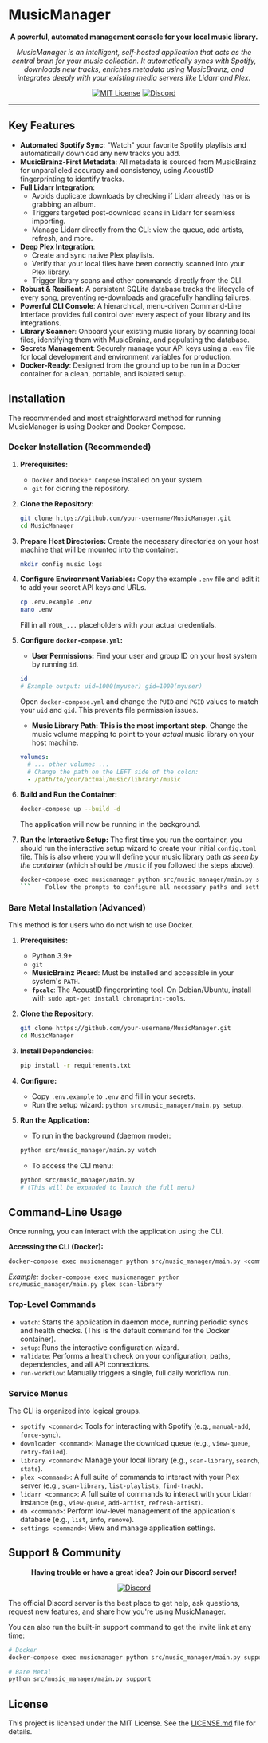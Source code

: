 # MusicManager

<div align="center">

**A powerful, automated management console for your local music library.**

*MusicManager is an intelligent, self-hosted application that acts as the central brain for your music collection. It automatically syncs with Spotify, downloads new tracks, enriches metadata using MusicBrainz, and integrates deeply with your existing media servers like Lidarr and Plex.*

[![MIT License](https://img.shields.io/badge/License-MIT-green.svg?style=for-the-badge)](LICENSE.md)
[![Discord](https://img.shields.io/discord/1431128260271673386?label=Community&logo=discord&style=for-the-badge)](https://discord.gg/xYPq5dYZnC)

</div>

---

## Key Features

*   **Automated Spotify Sync**: "Watch" your favorite Spotify playlists and automatically download any new tracks you add.
*   **MusicBrainz-First Metadata**: All metadata is sourced from MusicBrainz for unparalleled accuracy and consistency, using AcoustID fingerprinting to identify tracks.
*   **Full Lidarr Integration**:
    *   Avoids duplicate downloads by checking if Lidarr already has or is grabbing an album.
    *   Triggers targeted post-download scans in Lidarr for seamless importing.
    *   Manage Lidarr directly from the CLI: view the queue, add artists, refresh, and more.
*   **Deep Plex Integration**:
    *   Create and sync native Plex playlists.
    *   Verify that your local files have been correctly scanned into your Plex library.
    *   Trigger library scans and other commands directly from the CLI.
*   **Robust & Resilient**: A persistent SQLite database tracks the lifecycle of every song, preventing re-downloads and gracefully handling failures.
*   **Powerful CLI Console**: A hierarchical, menu-driven Command-Line Interface provides full control over every aspect of your library and its integrations.
*   **Library Scanner**: Onboard your existing music library by scanning local files, identifying them with MusicBrainz, and populating the database.
*   **Secrets Management**: Securely manage your API keys using a `.env` file for local development and environment variables for production.
*   **Docker-Ready**: Designed from the ground up to be run in a Docker container for a clean, portable, and isolated setup.

## Installation

The recommended and most straightforward method for running MusicManager is using Docker and Docker Compose.

### Docker Installation (Recommended)

1.  **Prerequisites:**
    *   `Docker` and `Docker Compose` installed on your system.
    *   `git` for cloning the repository.

2.  **Clone the Repository:**
    ```bash
    git clone https://github.com/your-username/MusicManager.git
    cd MusicManager
    ```

3.  **Prepare Host Directories:**
    Create the necessary directories on your host machine that will be mounted into the container.
    ```bash
    mkdir config music logs
    ```

4.  **Configure Environment Variables:**
    Copy the example `.env` file and edit it to add your secret API keys and URLs.
    ```bash
    cp .env.example .env
    nano .env
    ```
    Fill in all `YOUR_...` placeholders with your actual credentials.

5.  **Configure `docker-compose.yml`:**
    *   **User Permissions:** Find your user and group ID on your host system by running `id`.
      ```bash
      id
      # Example output: uid=1000(myuser) gid=1000(myuser)
      ```
      Open `docker-compose.yml` and change the `PUID` and `PGID` values to match your `uid` and `gid`. This prevents file permission issues.
    *   **Music Library Path:** **This is the most important step.** Change the music volume mapping to point to your *actual* music library on your host machine.
      ```yaml
      volumes:
        # ... other volumes ...
        # Change the path on the LEFT side of the colon:
        - /path/to/your/actual/music/library:/music
      ```

6.  **Build and Run the Container:**
    ```bash
    docker-compose up --build -d
    ```
    The application will now be running in the background.

7.  **Run the Interactive Setup:**
    The first time you run the container, you should run the interactive setup wizard to create your initial `config.toml` file. This is also where you will define your music library path *as seen by the container* (which should be `/music` if you followed the steps above).
    ```bash
    docker-compose exec musicmanager python src/music_manager/main.py setup
    ```    Follow the prompts to configure all necessary paths and settings.

### Bare Metal Installation (Advanced)

This method is for users who do not wish to use Docker.

1.  **Prerequisites:**
    *   Python 3.9+
    *   `git`
    *   **MusicBrainz Picard**: Must be installed and accessible in your system's `PATH`.
    *   **`fpcalc`**: The AcoustID fingerprinting tool. On Debian/Ubuntu, install with `sudo apt-get install chromaprint-tools`.

2.  **Clone the Repository:**
    ```bash
    git clone https://github.com/your-username/MusicManager.git
    cd MusicManager
    ```

3.  **Install Dependencies:**
    ```bash
    pip install -r requirements.txt
    ```

4.  **Configure:**
    *   Copy `.env.example` to `.env` and fill in your secrets.
    *   Run the setup wizard: `python src/music_manager/main.py setup`.

5.  **Run the Application:**
    *   To run in the background (daemon mode):
      ```bash
      python src/music_manager/main.py watch
      ```
    *   To access the CLI menu:
      ```bash
      python src/music_manager/main.py
      # (This will be expanded to launch the full menu)
      ```

## Command-Line Usage

Once running, you can interact with the application using the CLI.

**Accessing the CLI (Docker):**
```bash
docker-compose exec musicmanager python src/music_manager/main.py <command>
```
*Example:* `docker-compose exec musicmanager python src/music_manager/main.py plex scan-library`

### Top-Level Commands

*   `watch`: Starts the application in daemon mode, running periodic syncs and health checks. (This is the default command for the Docker container).
*   `setup`: Runs the interactive configuration wizard.
*   `validate`: Performs a health check on your configuration, paths, dependencies, and all API connections.
*   `run-workflow`: Manually triggers a single, full daily workflow run.

### Service Menus

The CLI is organized into logical groups.

*   `spotify <command>`: Tools for interacting with Spotify (e.g., `manual-add`, `force-sync`).
*   `downloader <command>`: Manage the download queue (e.g., `view-queue`, `retry-failed`).
*   `library <command>`: Manage your local library (e.g., `scan-library`, `search`, `stats`).
*   `plex <command>`: A full suite of commands to interact with your Plex server (e.g., `scan-library`, `list-playlists`, `find-track`).
*   `lidarr <command>`: A full suite of commands to interact with your Lidarr instance (e.g., `view-queue`, `add-artist`, `refresh-artist`).
*   `db <command>`: Perform low-level management of the application's database (e.g., `list`, `info`, `remove`).
*   `settings <command>`: View and manage application settings.

## Support & Community

<div align="center">

**Having trouble or have a great idea? Join our Discord server!**

[![Discord](https://img.shields.io/discord/1431128260271673386?label=Community&logo=discord&style=for-the-badge)](https://discord.gg/xYPq5dYZnC)

</div>

The official Discord server is the best place to get help, ask questions, request new features, and share how you're using MusicManager.

You can also run the built-in support command to get the invite link at any time:
```bash
# Docker
docker-compose exec musicmanager python src/music_manager/main.py support

# Bare Metal
python src/music_manager/main.py support
```

## License

This project is licensed under the MIT License. See the [LICENSE.md](LICENSE.md) file for details.
